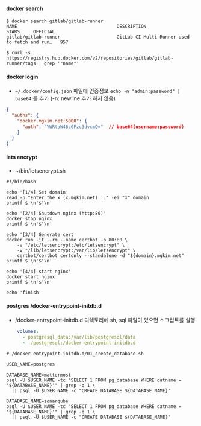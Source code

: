 #### docker search

```shell
$ docker search gitlab/gitlab-runner
NAME                                     DESCRIPTION                                     STARS     OFFICIAL
gitlab/gitlab-runner                     GitLab CI Multi Runner used to fetch and run…   957

$ curl -s https://registry.hub.docker.com/v2/repositories/gitlab/gitlab-runner/tags | grep '"name"'
```

#### docker login

- `~/.docker/config.json` 파일에 인증정보 `echo -n "admin:password" | base64` 를 추가 (-n: newline 추가 하지 않음)

```json
{
  "auths": {
    "docker.mgkim.net:5000": {
      "auth": "YWRtaW46cGFzc3dvcmQ="  // base64(username:password)
    }
  }
}
```

#### lets encrypt

- ~/bin/letsencrypt.sh

```shell
#!/bin/bash

echo '[1/4] Set domain'
read -p "Enter the x (x.mgkim.net) : " -ei "x" domain
printf $'\n'$'\n'

echo '[2/4] Shutdown nginx (http:80)'
docker stop nginx
printf $'\n'$'\n'

echo '[3/4] Generate cert'
docker run -it --rm --name certbot -p 80:80 \
    -v "/etc/letsencrypt:/etc/letsencrypt" \
    -v "/lib/letsencrypt:/var/lib/letsencrypt" \
    certbot/certbot certonly --standalone -d "${domain}.mgkim.net"
printf $'\n'$'\n'

echo '[4/4] start nginx'
docker start nginx
printf $'\n'$'\n'

echo 'finish'
```


#### postgres /docker-entrypoint-initdb.d

- /docker-entrypoint-initdb.d 디렉토리에 sh, sql 파일이 있으면 스크립트를 실행

```yml
    volumes:
      - postgresql_data:/var/lib/postgresql/data
      - ./postgresql:/docker-entrypoint-initdb.d
```

```shell
# /docker-entrypoint-initdb.d/01_create_database.sh

USER_NAME=postgres

DATABASE_NAME=mattermost
psql -U $USER_NAME -tc "SELECT 1 FROM pg_database WHERE datname = '${DATABASE_NAME}'" | grep -q 1 \
  || psql -U $USER_NAME -c "CREATE DATABASE ${DATABASE_NAME}"

DATABASE_NAME=sonarqube
psql -U $USER_NAME -tc "SELECT 1 FROM pg_database WHERE datname = '${DATABASE_NAME}'" | grep -q 1 \
  || psql -U $USER_NAME -c "CREATE DATABASE ${DATABASE_NAME}"
```
